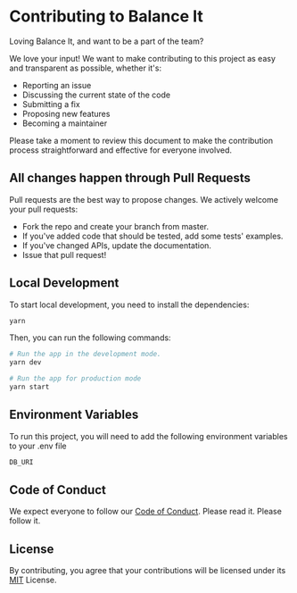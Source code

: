 # Contributing to Balance It

Loving Balance It, and want to be a part of the team?

We love your input! We want to make contributing to this project as easy and transparent as possible, whether it's:

- Reporting an issue
- Discussing the current state of the code
- Submitting a fix
- Proposing new features
- Becoming a maintainer

Please take a moment to review this document to make the contribution process straightforward and effective for everyone involved.

## All changes happen through Pull Requests

Pull requests are the best way to propose changes. We actively welcome your pull requests:

- Fork the repo and create your branch from master.
- If you've added code that should be tested, add some tests' examples.
- If you've changed APIs, update the documentation.
- Issue that pull request!

## Local Development

To start local development, you need to install the dependencies:

```bash
yarn
```

Then, you can run the following commands:

```bash
# Run the app in the development mode.
yarn dev

# Run the app for production mode
yarn start
```

## Environment Variables

To run this project, you will need to add the following environment variables to your .env file

```md
DB_URI
```

## Code of Conduct

We expect everyone to follow our [Code of Conduct](./CODE_OF_CONDUCT.md). Please read it. Please follow it.

## License

By contributing, you agree that your contributions will be licensed under its [MIT](./LICENSE) License.

